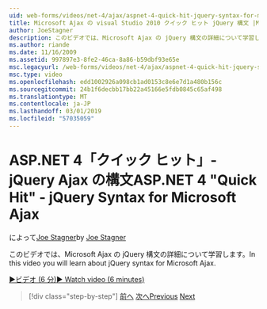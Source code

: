 ```yaml
---
uid: web-forms/videos/net-4/ajax/aspnet-4-quick-hit-jquery-syntax-for-microsoft-ajax
title: Microsoft Ajax の visual Studio 2010 クイック ヒット jQuery 構文 |Microsoft Docs
author: JoeStagner
description: このビデオでは、Microsoft Ajax の jQuery 構文の詳細について学習します。
ms.author: riande
ms.date: 11/16/2009
ms.assetid: 997897e3-8fe2-46ca-8a86-b59dbf93e65e
msc.legacyurl: /web-forms/videos/net-4/ajax/aspnet-4-quick-hit-jquery-syntax-for-microsoft-ajax
msc.type: video
ms.openlocfilehash: edd1002926a098cb1ad0153c8e6e7d1a480b156c
ms.sourcegitcommit: 24b1f6decbb17bb22a45166e5fdb0845c65af498
ms.translationtype: MT
ms.contentlocale: ja-JP
ms.lasthandoff: 03/01/2019
ms.locfileid: "57035059"
---
```

<a name="aspnet-4-quick-hit---jquery-syntax-for-microsoft-ajax"></a><span data-ttu-id="c9b4d-103">ASP.NET 4「クイック ヒット」- jQuery Ajax の構文</span><span class="sxs-lookup"><span data-stu-id="c9b4d-103">ASP.NET 4 "Quick Hit" - jQuery Syntax for Microsoft Ajax</span></span>
====================
<span data-ttu-id="c9b4d-104">によって[Joe Stagner](https://github.com/JoeStagner)</span><span class="sxs-lookup"><span data-stu-id="c9b4d-104">by [Joe Stagner](https://github.com/JoeStagner)</span></span>

<span data-ttu-id="c9b4d-105">このビデオでは、Microsoft Ajax の jQuery 構文の詳細について学習します。</span><span class="sxs-lookup"><span data-stu-id="c9b4d-105">In this video you will learn about jQuery syntax for Microsoft Ajax.</span></span> 

[<span data-ttu-id="c9b4d-106">&#9654;ビデオ (6 分)</span><span class="sxs-lookup"><span data-stu-id="c9b4d-106">&#9654; Watch video (6 minutes)</span></span>](https://channel9.msdn.com/Blogs/ASP-NET-Site-Videos/aspnet-4-quick-hit-jquery-syntax-for-microsoft-ajax)

> [!div class="step-by-step"]
> <span data-ttu-id="c9b4d-107">[前へ](aspnet-4-quick-hit-the-scriptloader.md)
> [次へ](aspnet-4-quick-hit-ajax-data-templates.md)</span><span class="sxs-lookup"><span data-stu-id="c9b4d-107">[Previous](aspnet-4-quick-hit-the-scriptloader.md)
[Next](aspnet-4-quick-hit-ajax-data-templates.md)</span></span>
